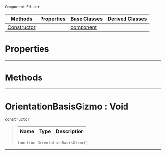  `Component` `Editor`



|Methods|Properties|Base Classes|Derived Classes|
|---|---|---|---|
|[Constructor](orientationbasisgizmo.md#orientationbasisgizmo-vo)| |[component](component.md)| |


 #  Properties


---  
 #  Methods


---  
 #  OrientationBasisGizmo : Void

 `constructor`

> 
> |Name|Type|Description|
> |---|---|---|
> ```TS:Nada
> function OrientationBasisGizmo()
> ``` 


---  
 

 